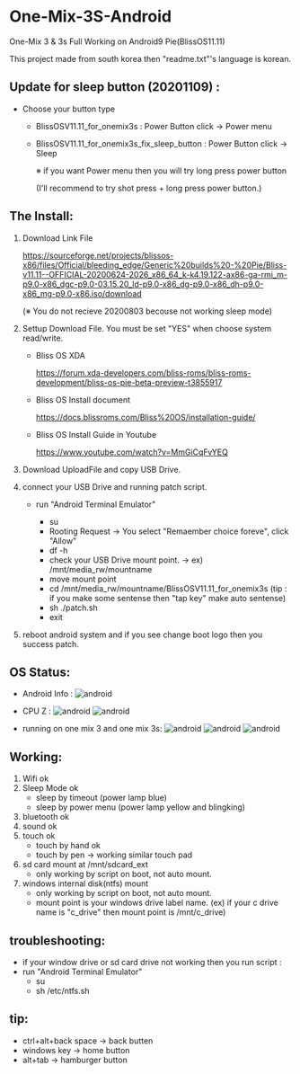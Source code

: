 # One-Mix-3S-Android
One-Mix 3 &amp; 3s Full Working on Android9 Pie(BlissOS11.11)  

This project made from south korea then "readme.txt"'s language is korean.

## Update for sleep button (20201109) :

- Choose your button type

     * BlissOSV11.11_for_onemix3s : Power Button click -> Power menu 
 
     * BlissOSV11.11_for_onemix3s_fix_sleep_button : Power Button click -> Sleep
     
       ※ if you want Power menu then you will try long press power button
       
       (I'll recommend to try shot press + long press power button.)


## The Install:

1. Download Link File

   https://sourceforge.net/projects/blissos-x86/files/Official/bleeding_edge/Generic%20builds%20-%20Pie/Bliss-v11.11--OFFICIAL-20200624-2026_x86_64_k-k4.19.122-ax86-ga-rmi_m-p9.0-x86_dgc-p9.0-03.15.20_ld-p9.0-x86_dg-p9.0-x86_dh-p9.0-x86_mg-p9.0-x86.iso/download

   (※ You do not recieve 20200803 becouse not working sleep mode)

2. Settup Download File. You must be set "YES" when choose system read/write.


   - Bliss OS XDA

      https://forum.xda-developers.com/bliss-roms/bliss-roms-development/bliss-os-pie-beta-preview-t3855917

   - Bliss OS Install document

      https://docs.blissroms.com/Bliss%20OS/installation-guide/

   - Bliss OS Install Guide in Youtube

      https://www.youtube.com/watch?v=MmGiCqFvYEQ

3. Download UploadFile and copy USB Drive.


4. connect your USB Drive and running patch script.

   - run "Android Terminal Emulator"

     * su
     * Rooting Request -> You select "Remaember choice foreve", click "Allow"
     * df -h 
     * check your USB Drive mount point.  -> ex) /mnt/media_rw/mountname
     * move mount point
     * cd /mnt/media_rw/mountname/BlissOSV11.11_for_onemix3s (tip : if you make some sentense then "tap key" make auto sentense)
     * sh ./patch.sh
     * exit

5. reboot android system and if you see change boot logo then you success patch.
   
## OS Status:

   - Android Info :
![android](./Images/onemix3s_android1.jpg)

   - CPU Z :
![android](./Images/onemix3s_android2.jpg)
![android](./Images/onemix3s_android3.jpg)

   - running on one mix 3 and one mix 3s:
![android](./Images/onemix3s_android4.jpg)
![android](./Images/onemix3s_android5.jpg)
![android](./Images/onemix3s_android6.jpg)

## Working:

   1. Wifi ok 
   2. Sleep Mode ok
      - sleep by timeout (power lamp blue)
      - sleep by power menu (power lamp yellow and blingking)
   3. bluetooth ok 
   4. sound ok 
   5. touch ok 
      - touch by hand ok 
      - touch by pen -> working similar touch pad 
   6. sd card mount at /mnt/sdcard_ext
      - only working by script on boot, not auto mount.
   7. windows internal disk(ntfs) mount
      - only working by script on boot, not auto mount.
      - mount point is your windows drive label name. (ex) if your c drive name is "c_drive" then mount point is /mnt/c_drive)
      
## troubleshooting:
  - if your window drive or sd card drive not working then you run script :
   - run "Android Terminal Emulator"
     * su
     * sh /etc/ntfs.sh
     
 ## tip:
   - ctrl+alt+back space -> back butten
   - windows key -> home button
   - alt+tab -> hamburger button
